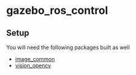 # gazebo_ros_control

## Setup

You will need the following packages built as well
* [image_common](https://github.com/ros-perception/image_common)
* [vision_opencv](https://github.com/ros-perception/vision_opencv/)
